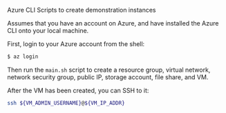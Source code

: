 Azure CLI Scripts to create demonstration instances

Assumes that you have an account on Azure, and have installed the Azure CLI onto your local machine.

First, login to your Azure account from the shell:

```bash
$ az login
```

Then run the `main.sh` script to create a resource group, virtual network, network security group, public IP, storage account, file share, and VM.

After the VM has been created, you can SSH to it:

```bash
ssh ${VM_ADMIN_USERNAME}@${VM_IP_ADDR}
```
